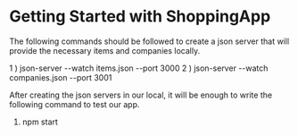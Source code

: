 # Getting Started with ShoppingApp


The following commands should be followed to create a json server that will provide the necessary items and companies locally.

 1 ) json-server --watch items.json --port 3000
 2 ) json-server --watch companies.json --port 3001
 
 
 After creating the json servers in our local, it will be enough to write the following command to test our app.
 
 1) npm start


